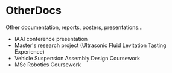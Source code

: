 # OtherDocs
Other documentation, reports, posters, presentations...
- IAAI conference presentation
- Master's research project (Ultrasonic Fluid Levitation Tasting Experience)
- Vehicle Suspension Assembly Design Coursework
- MSc Robotics Coursework
